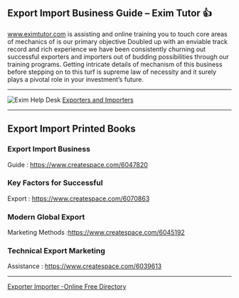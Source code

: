 ## Export Import Business Guide – Exim Tutor :+1:   
www.eximtutor.com is assisting and online training you to touch core areas of mechanics of  is our primary objective Doubled up with an enviable track record and rich experience we have been consistently churning out successful exporters and importers out of budding possibilities through our training programs. Getting intricate details of mechanism of this business before stepping on to this turf is supreme law of necessity and it surely plays a pivotal role in your investment’s future.

***

![Exim Help Desk](http://www.eximtutor.com/images/eximhelpdesk.png)
[Exporters and Importers](http://www.eximtutor.com/start-to-export-htm/tips-to-start-new-export-business/)
***


## Export Import Printed Books

### Export Import Business
Guide : https://www.createspace.com/6047820
### Key Factors for Successful
Export : https://www.createspace.com/6070863
### Modern Global Export
Marketing Methods :https://www.createspace.com/6045192
### Technical Export Marketing
Assistance : https://www.createspace.com/6039613

***
[Exporter Importer -Online Free Directory](https://docs.google.com/forms/d/e/1FAIpQLSflafs5uNTX0twoft2_c3TPU2-dpEu7Vbblx49W_6oeET87RA/viewform#start=openform)
